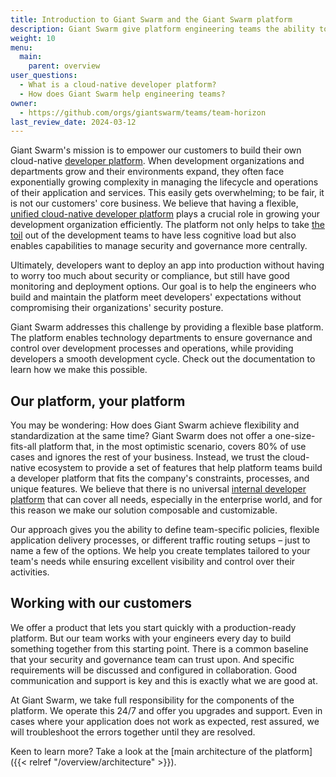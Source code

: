 ```yaml
---
title: Introduction to Giant Swarm and the Giant Swarm platform
description: Giant Swarm give platform engineering teams the ability to build cloud-native developer platforms and operate them without much hassle.
weight: 10
menu:
  main:
    parent: overview
user_questions:
  - What is a cloud-native developer platform?
  - How does Giant Swarm help engineering teams?
owner:
  - https://github.com/orgs/giantswarm/teams/team-horizon
last_review_date: 2024-03-12
---
```


Giant Swarm's mission is to empower our customers to build their own cloud-native [developer platform](https://tag-app-delivery.cncf.io/whitepapers/platforms/#what-is-a-platform). When development organizations and departments grow and their environments expand, they often face exponentially growing complexity in managing the lifecycle and operations of their application and services. This easily gets overwhelming; to be fair, it is not our customers' core business. We believe that having a flexible, [unified cloud-native developer platform](https://tag-app-delivery.cncf.io/whitepapers/platforms/#why-platforms) plays a crucial role in growing your development organization efficiently. The platform not only helps to take [the toil](https://sre.google/sre-book/eliminating-toil/) out of the development teams to have less cognitive load but also enables capabilities to manage security and governance more centrally.

Ultimately, developers want to deploy an app into production without having to worry too much about security or compliance, but still have good monitoring and deployment options. Our goal is to help the engineers who build and maintain the platform meet developers' expectations without compromising their organizations' security posture.

Giant Swarm addresses this challenge by providing a flexible base platform. The platform enables technology departments to ensure governance and control over development processes and operations, while providing developers a smooth development cycle. Check out the documentation to learn how we make this possible.

## Our platform, your platform

You may be wondering: How does Giant Swarm achieve flexibility and standardization at the same time? Giant Swarm does not offer a one-size-fits-all platform that, in the most optimistic scenario, covers 80% of use cases and ignores the rest of your business. Instead, we trust the cloud-native ecosystem to provide a set of features that help platform teams build a developer platform that fits the company's constraints, processes, and unique features. We believe that there is no universal [internal developer platform](https://internaldeveloperplatform.org/) that can cover all needs, especially in the enterprise world, and for this reason we make our solution composable and customizable.

Our approach gives you the ability to define team-specific policies, flexible application delivery processes, or different traffic routing setups – just to name a few of the options. We help you create templates tailored to your team's needs while ensuring excellent visibility and control over their activities.

## Working with our customers

We offer a product that lets you start quickly with a production-ready platform. But our team works with your engineers every day to build something together from this starting point. There is a common baseline that your security and governance team can trust upon. And specific requirements will be discussed and configured in collaboration. Good communication and support is key and this is exactly what we are good at.

At Giant Swarm, we take full responsibility for the components of the platform. We operate this 24/7 and offer you upgrades and support. Even in cases where your application does not work as expected, rest assured, we will troubleshoot the errors together until they are resolved.

Keen to learn more? Take a look at the [main architecture of the platform]({{< relref "/overview/architecture" >}}).
